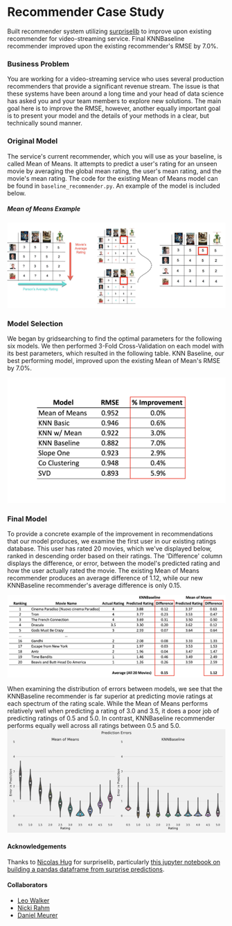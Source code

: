 # Recommender Case Study

Built recommender system utilizing [surpriselib](http://surpriselib.com/) to improve upon existing recommender for video-streaming service. Final KNNBaseline recommender improved upon the existing recommender's RMSE by 7.0%.

### Business Problem
You are working for a video-streaming service who uses several production recommenders that provide a significant revenue stream. The issue is that these systems have been around a long time and your head of data science has asked you and your team members to explore new solutions. The main goal here is to improve the RMSE, however, another equally important goal is to present your model and the details of your methods in a clear, but technically sound manner.

### Original Model
The service's current recommender, which you will use as your baseline, is called Mean of Means. It attempts to predict a user's rating for an unseen movie by averaging the global mean rating, the user's mean rating, and the movie's mean rating. The code for the existing Mean of Means model can be found in `baseline_recommender.py`. An example of the model is included below.

##### Mean of Means Example
![Mean of Means](images/Mean_of_Means.png)

### Model Selection
We began by gridsearching to find the optimal parameters for the following six models. We then performed 3-Fold Cross-Validation on each model with its best parameters, which resulted in the following table. KNN Baseline, our best performing model, improved upon the existing Mean of Mean's RMSE by 7.0%.

![Model Scores](images/Model_Scores.png)

### Final Model

To provide a concrete example of the improvement in recommendations that our model produces, we examine the first user in our existing ratings database. This user has rated 20 movies, which we've displayed below, ranked in descending order based on their ratings. The 'Difference' column displays the difference, or error, between the model's predicted rating and how the user actually rated the movie. The existing Mean of Means recommender produces an average difference of 1.12, while our new KNNBaseline recommender's average difference is only 0.15.

![Model Comparison](images/Model_Comparison.png)

When examining the distribution of errors between models, we see that the KNNBaseline recommender is far superior at predicting movie ratings at each spectrum of the rating scale. While the Mean of Means performs relatively well when predicting a rating of 3.0 and 3.5, it does a poor job of predicting ratings of 0.5 and 5.0. In contrast, KNNBaseline recommender performs equally well across all ratings between 0.5 and 5.0.
![Error Plots](images/Error_Plots.png)

#### Acknowledgements
Thanks to [Nicolas Hug](https://github.com/NicolasHug/Surprise) for surpriselib, particularly [this jupyter notebook on building a pandas dataframe from surprise predictions](https://github.com/NicolasHug/Surprise/blob/48621350b760c105ce5953f9253380caf9cb8982/examples/notebooks/KNNBasic_analysis.ipynb).

#### Collaborators
* [Leo Walker](https://github.com/leowalker89)
* [Nicki Rahm](https://github.com/NRahm)
* [Daniel Meurer](https://github.com/DataDanD)
